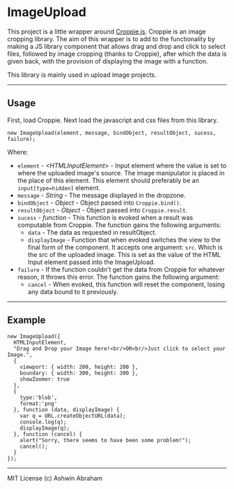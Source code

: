 # ImageUpload
This project is a little wrapper around [Croppie.js](https://foliotek.github.io/Croppie/).
Croppie is an image cropping library. The aim of this wrapper is to add to the functionality
by making a JS library component that allows drag and drop and click to select files,
followed by image cropping (thanks to Croppie), after which the data is given back,
with the provision of displaying the image with a function.

This library is mainly used in upload image projects.

---
## Usage

First, load Croppie.
Next load the javascript and css files from this library.

```
new ImageUpload(element, message, bindObject, resultObject, sucess, failure);
```
Where:
* `element` - _&lt;HTMLInputElement&gt;_ - Input element where the value is set to where the uploaded image's source. The image manipulator is placed in the place of this element. This element should preferably be an `input[type=hidden]` element.
* `message` - _String_ - The message displayed in the dropzone.
* `bindObject` - _Object_ - Object passed into `Croppie.bind()`.
* `resultObject` - _Object_ - Object passed into `Croppie.result`.
* `sucess` - _function_ - This function is evoked when a result was computable from Croppie. The function gains the following arguments:
  * `data` - The data as requested in resultObject.
  * `displayImage` - Function that when evoked switches the view to the final form of the component. It accepts one argument: `src`. Which is the src of the uploaded image. This is set as the value of the HTML Input element passed into the ImageUpload.
* `failure` - If the function couldn't get the data from Croppie for whatever reason, it throws this error. The function gains the following argument:
  * `cancel` - When evoked, this function will reset the component, losing any data bound to it previously.

---

## Example

```
new ImageUpload({
  HTMLInputElement,
  "Drag and Drop your Image here!<br/>OR<br/>Just click to select your Image.",
  {
    viewport: { width: 200, height: 200 },
    boundary: { width: 300, height: 300 },
    showZoomer: true
  },
  {
    type:'blob',
    format:'png'
  }, function (data, displayImage) {
    var q = URL.createObjectURL(data);
    console.log(q);
    displayImage(q);
  }, function (cancel) {
    alert("Sorry, there seems to have been some problem!");
    cancel();
  }
});
```

---

 MIT License (c) Ashwin Abraham
